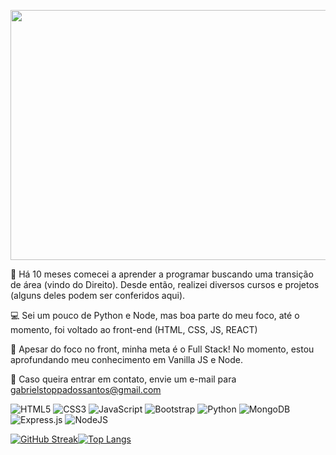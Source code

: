 
<p align="center">
  <img width="900" height="400" src="https://user-images.githubusercontent.com/80360602/139761823-4933cf3b-5d63-40ec-80c1-d523ed6cad99.gif">
</p>


👋 Há 10 meses comecei a aprender a programar buscando uma transição de área (vindo do Direito). Desde então, realizei diversos cursos e projetos (alguns deles podem ser conferidos aqui).

💻 Sei um pouco de Python e Node, mas boa parte do meu foco, até o momento, foi voltado ao front-end (HTML, CSS, JS, REACT)

🌱 Apesar do foco no front, minha meta é o Full Stack! No momento, estou aprofundando meu conhecimento em Vanilla JS e Node.

📧 Caso queira entrar em contato, envie um e-mail para gabrielstoppadossantos@gmail.com

![HTML5](https://img.shields.io/badge/html5-%23E34F26.svg?style=for-the-badge&logo=html5&logoColor=white)
![CSS3](https://img.shields.io/badge/css3-%231572B6.svg?style=for-the-badge&logo=css3&logoColor=white)
![JavaScript](https://img.shields.io/badge/javascript-%23323330.svg?style=for-the-badge&logo=javascript&logoColor=%23F7DF1E)
![Bootstrap](https://img.shields.io/badge/bootstrap-%23563D7C.svg?style=for-the-badge&logo=bootstrap&logoColor=white)
![Python](https://img.shields.io/badge/python-3670A0?style=for-the-badge&logo=python&logoColor=ffdd54)
![MongoDB](https://img.shields.io/badge/MongoDB-white?style=for-the-badge&logo=mongodb&logoColor=4EA94B)
![Express.js](https://img.shields.io/badge/express.js-%23404d59.svg?style=for-the-badge&logo=express&logoColor=%2361DAFB)
![NodeJS](https://img.shields.io/badge/node.js-6DA55F?style=for-the-badge&logo=node.js&logoColor=white)



[![GitHub Streak](https://github-readme-streak-stats.herokuapp.com/?user=Arquimidio1&theme=dark)](https://git.io/streak-stats)[![Top Langs](https://github-readme-stats.vercel.app/api/top-langs/?username=Arquimidio&layout=compact&theme=cobalt)](https://github.com/anuraghazra/github-readme-stats)




